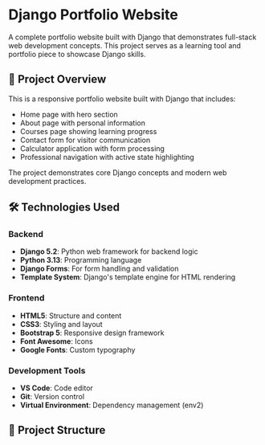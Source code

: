 # Django Portfolio Website

A complete portfolio website built with Django that demonstrates full-stack web development concepts. This project serves as a learning tool and portfolio piece to showcase Django skills.

## 📌 Project Overview

This is a responsive portfolio website built with Django that includes:
- Home page with hero section
- About page with personal information
- Courses page showing learning progress
- Contact form for visitor communication
- Calculator application with form processing
- Professional navigation with active state highlighting

The project demonstrates core Django concepts and modern web development practices.

## 🛠️ Technologies Used

### Backend
- **Django 5.2**: Python web framework for backend logic
- **Python 3.13**: Programming language
- **Django Forms**: For form handling and validation
- **Template System**: Django's template engine for HTML rendering

### Frontend
- **HTML5**: Structure and content
- **CSS3**: Styling and layout
- **Bootstrap 5**: Responsive design framework
- **Font Awesome**: Icons
- **Google Fonts**: Custom typography

### Development Tools
- **VS Code**: Code editor
- **Git**: Version control
- **Virtual Environment**: Dependency management (env2)

## 📂 Project Structure

